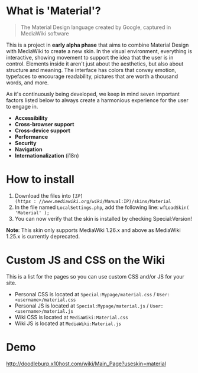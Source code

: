 # What is 'Material'? 
> The Material Design language created by Google, captured in MediaWiki software

This is a project in **early alpha phase** that aims to combine Material Design with MediaWiki to create a new skin. In the visual environment, everything is interactive, showing movement to support the idea that the user is in control. Elements inside it aren't just about the aesthetics, but also about structure and meaning. The interface has colors that convey emotion, typefaces to encourage readability, pictures that are worth a thousand words, and more. 

As it's continuously being developed, we keep in mind seven important factors listed below to always create a harmonious experience for the user to engage in. 
- **Accessibility**  
- **Cross-browser support**
- **Cross-device support**
- **Performance**
- **Security**
- **Navigation**
- **Internationalization** (i18n)

# How to install
1. Download the files into <code>[$IP](https://www.mediawiki.org/wiki/Manual:$IP)/skins/Material</code>
2. In the file named <code>LocalSettings.php</code>, add the following line: ```wfLoadSkin( 'Material' );```
3. You can now verify that the skin is installed by checking Special:Version!

**Note**: This skin only supports MediaWiki 1.26.x and above as MediaWiki 1.25.x is currently deprecated.

# Custom JS and CSS on the Wiki
This is a list for the pages so you can use custom CSS and/or JS for your site.
* Personal CSS is located at ```Special:Mypage/material.css``` / ```User:<username>/material.css```
* Personal JS is located at ```Special:Mypage/material.js``` / ```User:<username>/material.js```
* Wiki CSS is located at ```MediaWiki:Material.css```
* Wiki JS is located at ```MediaWiki:Material.js```

# Demo
http://doodleburp.x10host.com/wiki/Main_Page?useskin=material
